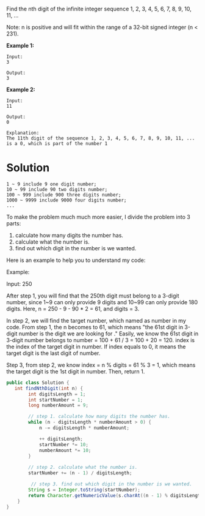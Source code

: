 Find the nth digit of the infinite integer sequence 1, 2, 3, 4, 5, 6, 7, 8, 9, 10, 11, ...

Note:
n is positive and will fit within the range of a 32-bit signed integer (n < 231).

__Example 1:__

```
Input:
3

Output:
3
```

__Example 2:__

```
Input:
11

Output:
0

Explanation:
The 11th digit of the sequence 1, 2, 3, 4, 5, 6, 7, 8, 9, 10, 11, ... is a 0, which is part of the number 1
```

# Solution

```
1 ~ 9 include 9 one digit number;
10 ~ 99 include 90 two digits number;
100 ~ 999 include 900 three digits number;
1000 ~ 9999 include 9000 four digits number;
...
```

To make the problem much much more easier, I divide the problem into 3 parts:

1. calculate how many digits the number has.  
2. calculate what the number is.  
3. find out which digit in the number is we wanted.  

Here is an example to help you to understand my code:

Example:

Input: 250

After step 1, you will find that the 250th digit must belong to a 3-digit number, since 1~9 can only provide 9 digits and 10~99 can only provide 180 digits. Here, n = 250 - 9 - 90 * 2 = 61, and digits = 3.

In step 2, we will find the target number, which named as number in my code. From step 1, the n becomes to 61, which means "the 61st digit in 3-digit number is the digit we are looking for ." Easily, we know the 61st digit in 3-digit number belongs to number = 100 + 61 / 3 = 100 + 20 = 120. index is the index of the target digit in number. If index equals to 0, it means the target digit is the last digit of number.

Step 3, from step 2, we know index = n % digits = 61 % 3 = 1, which means the target digit is the 1st digit in number. Then, return 1.

```java
public class Solution {
   int findNthDigit(int n) {
        int digitsLength = 1;
        int startNumber = 1;
        long numberAmount = 9;

        // step 1. calculate how many digits the number has.
        while (n - digitsLength * numberAmount > 0) {
            n -= digitsLength * numberAmount;

            ++ digitsLength;
            startNumber *= 10;
            numberAmount *= 10;
        }
        
        // step 2. calculate what the number is.
        startNumber += (n - 1) / digitsLength;

         // step 3. find out which digit in the number is we wanted.
        String s = Integer.toString(startNumber);
        return Character.getNumericValue(s.charAt((n - 1) % digitsLength));
    }
}
```
